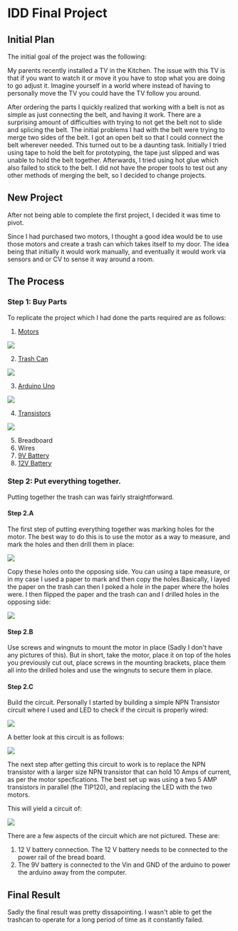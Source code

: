 # IDD Final Project
## Initial Plan

The initial goal of the project was the following: 

My parents recently installed a TV in the Kitchen. The issue with this TV is that if you want to watch it or move it you have to stop what you are doing to go adjust it. Imagine yourself in a world where instead of having to personally move the TV you could have the TV follow you around. 

After ordering the parts I quickly realized that working with a belt is not as simple as just connecting the belt, and having it work. There are a surprising amount of difficulties with trying to not get the belt not to slide and splicing the belt. The initial problems I had with the belt were trying to merge two sides of the belt. I got an open belt so that I could connect the belt wherever needed. This turned out to be a daunting task. Initially I tried using tape to hold the belt for prototyping, the tape just slipped and was unable to hold the belt together. Afterwards, I tried using hot glue which also failed to stick to the belt. I did not have the proper tools to test out any other methods of merging the belt, so I decided to change projects.

## New Project

After not being able to complete the first project, I decided it was time to pivot. 

Since I had purchased two motors, I thought a good idea would be to use those motors and create a trash can which takes itself to my door. The idea being that initially it would work manually, and eventually it would work via sensors and or CV to sense it way around a room.

## The Process
### Step 1: Buy Parts 

To replicate the project which I had done the parts required are as follows: 

1. [Motors](https://www.robotshop.com/en/cytron-power-window-motors-w--5-wheels--pair.html)

<img src="https://github.com/SamyAbisaleh/Interactive-Lab-Hub/blob/master/Final%20Project/Motors.PNG">

2. [Trash Can](https://www.amazon.com/AmazonCommercial-Gallon-Commercial-Basket-1-Pack/dp/B07YPRSX86/ref=sr_1_6?dchild=1&keywords=plastic+trash+can&qid=1608229844&sr=8-6)

<img src = "https://github.com/SamyAbisaleh/Interactive-Lab-Hub/blob/master/Final%20Project/TrashCan.PNG">

3. [Arduino Uno](https://www.amazon.com/gp/product/B01EWOE0UU/ref=ppx_yo_dt_b_asin_title_o02_s00?ie=UTF8&psc=1)

<img src = "https://github.com/SamyAbisaleh/Interactive-Lab-Hub/blob/master/Final%20Project/Arduino.PNG">

4. [Transistors](https://www.amazon.com/gp/product/B07LG2C3MY/ref=ppx_yo_dt_b_asin_title_o00_s00?ie=UTF8&psc=1)

<img src = "https://github.com/SamyAbisaleh/Interactive-Lab-Hub/blob/master/Final%20Project/Transistor.PNG">

5. Breadboard
6. Wires
7. [9V Battery](https://www.amazon.com/Duracell-Coppertop-Alkaline-Batteries-Count/dp/B000K2NW08/ref=sr_1_1_sspa?crid=1YDGV99KHEPLV&dchild=1&keywords=9v+battery&qid=1608236229&sprefix=9V+%2Caps%2C176&sr=8-1-spons&psc=1&spLa=ZW5jcnlwdGVkUXVhbGlmaWVyPUExQ09PREJIUEVQN1FSJmVuY3J5cHRlZElkPUEwOTc1MTA1RTJZOU5RWFROSFBCJmVuY3J5cHRlZEFkSWQ9QTAyMzgxNDY0Q09LRjZTWDcyOTImd2lkZ2V0TmFtZT1zcF9hdGYmYWN0aW9uPWNsaWNrUmVkaXJlY3QmZG9Ob3RMb2dDbGljaz10cnVl)
8. [12V Battery](https://www.amazon.com/AB12120-12AH-Replacement-Battery-LW-6FM10DC/dp/B07W73631X/ref=sr_1_2_sspa?crid=1J1O0QICN70Y5&dchild=1&keywords=12v+battery&qid=1608236166&sprefix=12V+battery%2Caps%2C182&sr=8-2-spons&psc=1&spLa=ZW5jcnlwdGVkUXVhbGlmaWVyPUExVEhZMDVRUUE1OUNTJmVuY3J5cHRlZElkPUEwNjQ4OTI1M0hWWVozUVlZME1NRiZlbmNyeXB0ZWRBZElkPUEwMjEzMjY4RURCQVI3UEdZVUVHJndpZGdldE5hbWU9c3BfYXRmJmFjdGlvbj1jbGlja1JlZGlyZWN0JmRvTm90TG9nQ2xpY2s9dHJ1ZQ==)

### Step 2: Put everything together. 

Putting together the trash can was fairly straightforward. 

#### Step 2.A

The first step of putting everything together was marking holes for the motor. The best way to do this is to use the motor as a way to measure, and mark the holes and then drill them in place: 

<img src = "https://github.com/SamyAbisaleh/Interactive-Lab-Hub/blob/master/Final%20Project/Holes.PNG">

Copy these holes onto the opposing side. You can using a tape measure, or in my case I used a paper to mark and then copy the holes.Basically, I layed the paper on the trash can then I poked a hole in the paper where the holes were. I then flipped the paper and the trash can and I drilled holes in the opposing side:

<img src = "https://github.com/SamyAbisaleh/Interactive-Lab-Hub/blob/master/Final%20Project/Paper.PNG">

#### Step 2.B 

Use screws and wingnuts to mount the motor in place (Sadly I don't have any pictures of this). But in short, take the motor, place it on top of the holes you previously cut out, place screws in the mounting brackets, place them all into the drilled holes and use the wingnuts to secure them in place. 

#### Step 2.C

Build the circuit. Personally I started by building a simple NPN Transistor circuit where I used and LED to check if the circuit is properly wired: 

<img src = "https://github.com/SamyAbisaleh/Interactive-Lab-Hub/blob/master/Final%20Project/LED_Circuit.jpeg">

A better look at this circuit is as follows: 

<img src = "https://github.com/SamyAbisaleh/Interactive-Lab-Hub/blob/master/Final%20Project/LED_Circuit_TinkerCad.PNG">

The next step after getting this circuit to work is to replace the NPN transistor with a larger size NPN transistor that can hold 10 Amps of current, as per the motor specfications. The best set up was using a two 5 AMP transistors in parallel (the TIP120), and replacing the LED with the two motors. 

This will yield a circuit of: 

<img src = "https://github.com/SamyAbisaleh/Interactive-Lab-Hub/blob/master/Final%20Project/Final Circuit.jpeg">

There are a few aspects of the circuit which are not pictured. These are:

1. 12 V battery connection. The 12 V battery needs to be connected to the power rail of the bread board.
2. The 9V battery is connected to the Vin and GND of the arduino to power the arduino away from the computer. 

## Final Result

Sadly the final result was pretty dissapointing. I wasn't able to get the trashcan to operate for a long period of time as it constantly failed. 

